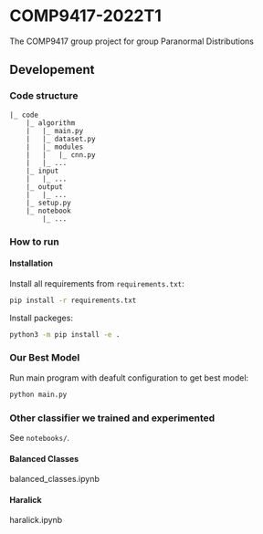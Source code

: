 # COMP9417-2022T1
The COMP9417 group project for group Paranormal Distributions

## Developement

### Code structure

```Text
|_ code
    |_ algorithm
    |   |_ main.py
    |   |_ dataset.py
    |   |_ modules
    |   |   |_ cnn.py
    |   |_ ...     
    |_ input
    |   |_ ...
    |_ output
    |   |_ ...
    |_ setup.py
    |_ notebook
        |_ ...
```

### How to run

#### Installation
Install all requirements from `requirements.txt`:

```Bash
pip install -r requirements.txt
```

Install packeges:

```Bash
python3 -m pip install -e .
```

### Our Best Model

Run main program with deafult configuration to get best model:
```Bash
python main.py
```


### Other classifier we trained and experimented

See `notebooks/`.

#### Balanced Classes
balanced_classes.ipynb

#### Haralick
haralick.ipynb
